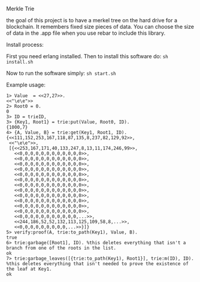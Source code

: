 Merkle Trie

the goal of this project is to have a merkel tree on the hard drive for a blockchain.
It remembers fixed size pieces of data. You can choose the size of data in the .app file when you use rebar to include this library.

Install process:

First you need erlang installed. Then to install this software do: ```sh install.sh```

Now to run the software simply: ```sh start.sh```


Example usage:

```
1> Value  = <<27,27>>.
<<"\e\e">>
2> Root0 = 0.
0
3> ID = trieID,
3> {Key1, Root1} = trie:put(Value, Root0, ID).
{1000,7}
4> {A, Value, B} = trie:get(Key1, Root1, ID).
{<<111,152,253,167,118,87,135,8,237,82,129,92>>,
 <<"\e\e">>,
 [{<<253,167,171,40,133,247,8,13,11,174,246,99>>,
   <<0,0,0,0,0,0,0,0,0,0,0,0>>,
   <<0,0,0,0,0,0,0,0,0,0,0,0>>,
   <<0,0,0,0,0,0,0,0,0,0,0,0>>,
   <<0,0,0,0,0,0,0,0,0,0,0,0>>,
   <<0,0,0,0,0,0,0,0,0,0,0,0>>,
   <<0,0,0,0,0,0,0,0,0,0,0,0>>,
   <<0,0,0,0,0,0,0,0,0,0,0,0>>,
   <<0,0,0,0,0,0,0,0,0,0,0,0>>,
   <<0,0,0,0,0,0,0,0,0,0,0,0>>,
   <<0,0,0,0,0,0,0,0,0,0,0,0>>,
   <<0,0,0,0,0,0,0,0,0,0,0,0>>,
   <<0,0,0,0,0,0,0,0,0,0,0,0>>,
   <<0,0,0,0,0,0,0,0,0,0,0,...>>,
   <<244,186,52,52,132,113,125,109,58,8,...>>,
   <<0,0,0,0,0,0,0,0,0,...>>}]}
5> verify:proof(A, trie:to_path(Key1), Value, B).
true
6> trie:garbage([Root1], ID). %this deletes everything that isn't a branch from one of the roots in the list.
ok
7> trie:garbage_leaves([{trie:to_path(Key1), Root1}], trie:m(ID), ID). %this deletes everything that isn't needed to prove the existence of the leaf at Key1.
ok
```
